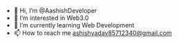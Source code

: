 - 👋 Hi, I’m @AashishDeveloper
- 👀 I’m interested in Web3.0
- 🌱 I’m currently learning Web Development 
- 📫 How to reach me ashishyadav85712340@gmail.com

<!---
AashishDeveloper/AashishDeveloper is a ✨ special ✨ repository because its `README.md` (this file) appears on your GitHub profile.
You can click the Preview link to take a look at your changes.
--->
